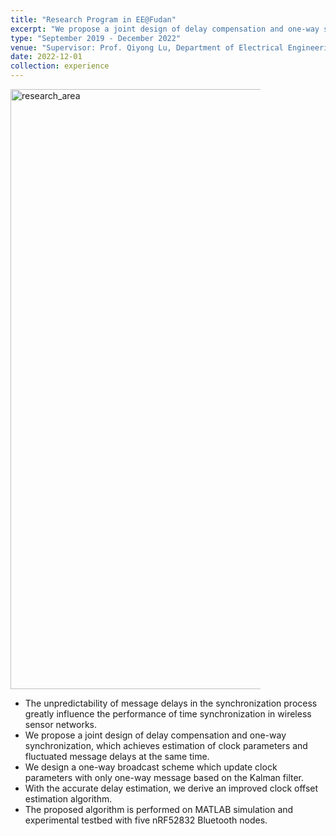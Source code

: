 ```yaml
---
title: "Research Program in EE@Fudan"
excerpt: "We propose a joint design of delay compensation and one-way synchronization, which achieves estimation of clock parameters and fluctuated message delays at the same time.<br/><mg src='/images/research_area.png' alt='research_area' width='1280' height='960' style='max-width: 400px'>"
type: "September 2019 - December 2022"
venue: "Supervisor: Prof. Qiyong Lu, Department of Electrical Engineering, Fudan University"
date: 2022-12-01
collection: experience
---
```


<img src="/images/research_area.png" alt="research_area" width="1280" height="960" style="max-width: 400px" class="left">

  - The unpredictability of message delays in the synchronization process greatly influence the performance of time synchronization in wireless sensor networks.
  - We propose a joint design of delay compensation and one-way synchronization, which achieves estimation of clock parameters and fluctuated message delays at the same time.
  - We design a one-way broadcast scheme which update clock parameters with only one-way message based on the Kalman filter.
  - With the accurate delay estimation, we derive an improved clock offset estimation algorithm.
  - The proposed algorithm is performed on MATLAB simulation and experimental testbed with five nRF52832 Bluetooth nodes.
 
 
